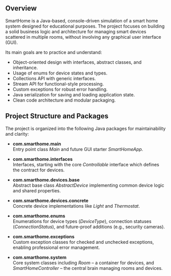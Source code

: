 ## Overview

SmartHome is a Java-based, console-driven simulation of a smart home system designed for educational purposes. The project focuses on building a solid business logic and architecture for managing smart devices scattered in multiple rooms, without involving any graphical user interface (GUI).

Its main goals are to practice and understand:

- Object-oriented design with interfaces, abstract classes, and inheritance.
- Usage of enums for device states and types.
- Collections API with generic interfaces.
- Stream API for functional-style processing.
- Custom exceptions for robust error handling.
- Java serialization for saving and loading application state.
- Clean code architecture and modular packaging.

## Project Structure and Packages

The project is organized into the following Java packages for maintainability and clarity:

- **com.smarthome.main**  
  Entry point class *Main* and future GUI starter *SmartHomeApp*.

- **com.smarthome.interfaces**  
  Interfaces, starting with the core *Controllable* interface which defines the contract for devices.

- **com.smarthome.devices.base**  
  Abstract base class *AbstractDevice* implementing common device logic and shared properties.

- **com.smarthome.devices.concrete**  
  Concrete device implementations like *Light* and *Thermostat*.

- **com.smarthome.enums**  
  Enumerations for device types (*DeviceType*), connection statuses (*ConnectionStatus*), and future-proof additions (e.g., security cameras).

- **com.smarthome.exceptions**  
  Custom exception classes for checked and unchecked exceptions, enabling professional error management.

- **com.smarthome.system**  
  Core system classes including *Room* – a container for devices, and *SmartHomeController* – the central brain managing rooms and devices.
